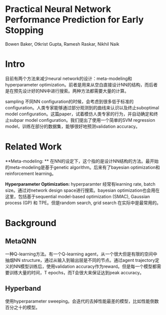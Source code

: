 # Practical Neural Network Performance Prediction for Early Stopping

Bowen Baker, Otkrist Gupta, Ramesh Raskar, Nikhil Naik

# Intro

目前有两个方法来减少neural network的设计：meta-modeling和hyperparameter optimization。前者是用来从空白直接设计NN的结构，而后者是在预先设计好的NN中进行搜索。两种方法都需要大量的计算。

sampling 不同NN configuration的时候，会考虑到很多低于标准的configuration。人类专家能够通过部分观测到的曲线来认识以及终止suboptimal model configuration。这篇paper，试着模仿人类专家的行为，并自动确定和终止subpar model configuration。我们提出了使用一个简单的SVM regression model，训练在部分的数据集，能够很好地预测validation accuracy。

# Related Work

**Meta-modeling: ** 在NN的设定下，这个指的是设计NN结构的方法。最开始的meta-modeling是基于genetic algorithm。后来有了bayesian optimization和reinforcement learning。

**Hyperparameter Optimization:** hyperparamter 经常有learning rate, batch size。通过对network design space进行搜索。bayesian optimization也会用在这里，包括基于sequential model-based optimization (SMAC), Gaussian process (GP) 和 TPE。但是random search, grid search 在实际中是最常用的。

# Background

## MetaQNN

一种Q-learning方法。有一个Q-learning agent，从一个很大但是有限的空间中抽烟NN structure，通过从输入到输出层是不同的节点。通过agent trajectory定义的NN模型训练后，使用validation accuracy作为reward。但是每一个模型都需要训练大量的时间，T epochs，而T会很大来保证达到peak accuracy。

## Hyperband

使用hyperparameter sweeping。会迭代的去掉性能最差的模型，比如性能倒数百分之十的模型。